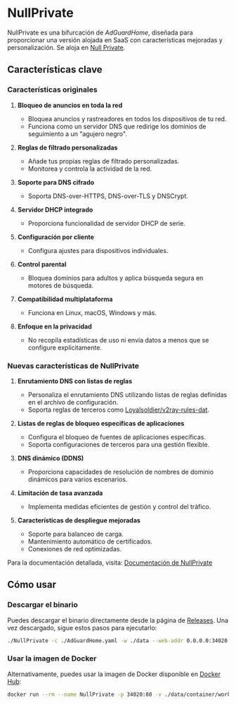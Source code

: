 # NullPrivate

NullPrivate es una bifurcación de _AdGuardHome_, diseñada para proporcionar una versión alojada en SaaS con características mejoradas y personalización. Se aloja en [Null Private](https://nullprivate.com).

## Características clave

### Características originales

1. **Bloqueo de anuncios en toda la red**

   - Bloquea anuncios y rastreadores en todos los dispositivos de tu red.
   - Funciona como un servidor DNS que redirige los dominios de seguimiento a un "agujero negro".

2. **Reglas de filtrado personalizadas**

   - Añade tus propias reglas de filtrado personalizadas.
   - Monitorea y controla la actividad de la red.

3. **Soporte para DNS cifrado**

   - Soporta DNS-over-HTTPS, DNS-over-TLS y DNSCrypt.

4. **Servidor DHCP integrado**

   - Proporciona funcionalidad de servidor DHCP de serie.

5. **Configuración por cliente**

   - Configura ajustes para dispositivos individuales.

6. **Control parental**

   - Bloquea dominios para adultos y aplica búsqueda segura en motores de búsqueda.

7. **Compatibilidad multiplataforma**

   - Funciona en Linux, macOS, Windows y más.

8. **Enfoque en la privacidad**
   - No recopila estadísticas de uso ni envía datos a menos que se configure explícitamente.

### Nuevas características de NullPrivate

1. **Enrutamiento DNS con listas de reglas**

   - Personaliza el enrutamiento DNS utilizando listas de reglas definidas en el archivo de configuración.
   - Soporta reglas de terceros como [Loyalsoldier/v2ray-rules-dat](https://github.com/Loyalsoldier/v2ray-rules-dat).

2. **Listas de reglas de bloqueo específicas de aplicaciones**

   - Configura el bloqueo de fuentes de aplicaciones específicas.
   - Soporta configuraciones de terceros para una gestión flexible.

3. **DNS dinámico (DDNS)**

   - Proporciona capacidades de resolución de nombres de dominio dinámicos para varios escenarios.

4. **Limitación de tasa avanzada**

   - Implementa medidas eficientes de gestión y control del tráfico.

5. **Características de despliegue mejoradas**
   - Soporte para balanceo de carga.
   - Mantenimiento automático de certificados.
   - Conexiones de red optimizadas.

Para la documentación detallada, visita: [Documentación de NullPrivate](https://nullprivate.com/docs/)

## Cómo usar

### Descargar el binario

Puedes descargar el binario directamente desde la página de [Releases](https://github.com/NullPrivate/NullPrivate/releases). Una vez descargado, sigue estos pasos para ejecutarlo:

```bash
./NullPrivate -c ./AdGuardHome.yaml -w ./data --web-addr 0.0.0.0:34020 --local-frontend --no-check-update --verbose
```

### Usar la imagen de Docker

Alternativamente, puedes usar la imagen de Docker disponible en [Docker Hub](https://hub.docker.com/repository/docker/nullprivate/nullprivate):

```bash
docker run --rm --name NullPrivate -p 34020:80 -v ./data/container/work:/opt/adguardhome/work -v ./data/container/conf:/opt/adguardhome/conf nullprivate/nullprivate:latest
```